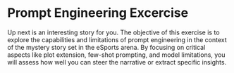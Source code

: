 # Prompt Engineering Excercise

Up next is an interesting story for you. The objective of this exercise is to explore the capabilities and limitations of prompt engineering in the context of the mystery story set in the eSports arena. By focusing on critical aspects like plot extension, few-shot prompting, and model limitations, you will assess how well you can steer the narrative or extract specific insights.
